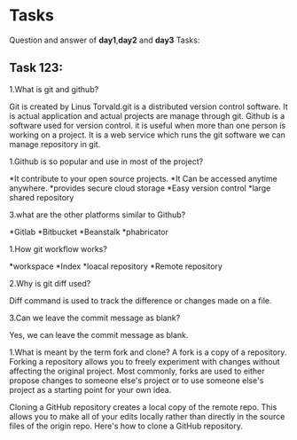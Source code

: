 # Tasks
Question and answer of **day1**,**day2** and **day3** Tasks:

## Task 123:

1.What is git and github?


Git is created by Linus Torvald.git is a distributed version control software. It is actual application and actual projects are manage through git. 
Github is a software used for version control. it is useful when more than one person is working on a project.
It is a web service which runs the git software we can manage repository in git. 


1.Github is so popular and use in most of the project?

*It  contribute to your open source projects.
*It Can be accessed anytime anywhere.
*provides secure cloud storage 
*Easy version control
*large shared repository 

3.what are the other platforms similar to Github?

*Gitlab
*Bitbucket
*Beanstalk
*phabricator





1.How git workflow works?

*workspace
*Index
*loacal repository
*Remote repository

2.Why is git diff used?

Diff command is used to track  the difference or changes made on a file.


3.Can we leave the commit message as blank?

Yes, we can leave the commit message as blank.  




1.What is meant by the term fork and clone?
A fork is a copy of a repository. Forking a repository allows you to freely experiment with changes without affecting the original project.
Most commonly, forks are used to either propose changes to someone else's project or to use someone else's project as a starting point for your own idea.

Cloning a GitHub repository creates a local copy of the remote repo. 
This allows you to make all of your edits locally rather than directly in the source files of the origin repo. Here's how to clone a GitHub repository.




